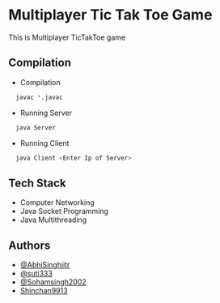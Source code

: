 
# Multiplayer Tic Tak Toe Game

This is Multiplayer TicTakToe game


## Compilation 

- Compilation
```bash
  javac *.javac
```
- Running Server
```bash
  java Server
```
- Running Client

```bash
  java Client <Enter Ip of Server>
```
## Tech Stack
- Computer Networking
- Java Socket Programming
- Java Multithreading



## Authors

- [@AbhiSinghiitr](https://github.com/AbhiSinghiitr)
- [@suti333](https://github.com/suti333)
- [@Sohamsingh2002](https://github.com/Sohamsingh2002)
- [Shinchan9913](https://github.com/Shinchan9913)

